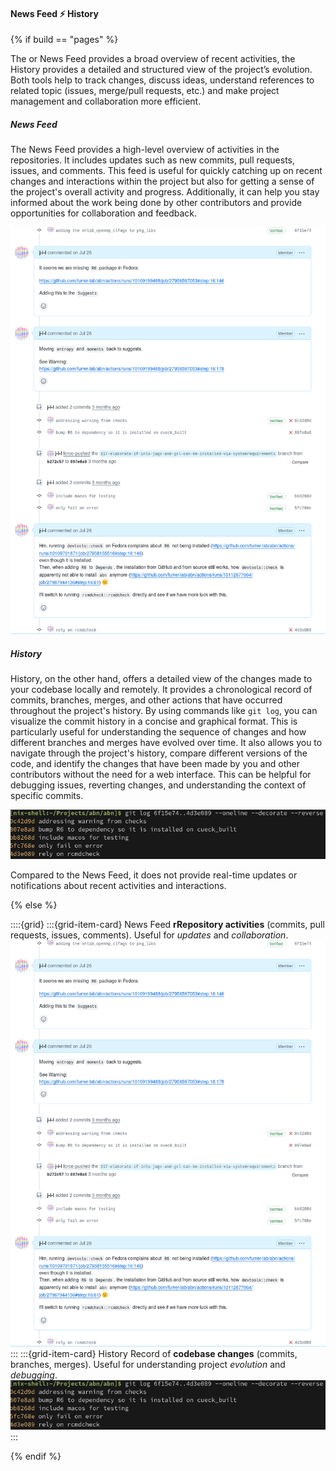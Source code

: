 #### News Feed ⚡ <i class="fab fa-git"></i> History

{% if build == "pages" %}

The <i class="fab fa-github"></i> or <i class="fab fa-gitlab"></i> News Feed provides a broad overview of recent activities, the <i class="fab fa-git"></i> History provides a detailed and structured view of the project’s evolution. 
Both tools help to track changes, discuss ideas, understand references to related topic (issues, merge/pull requests, etc.) and make project management and collaboration more efficient.

##### News Feed

The <i class="fab fa-github"></i> News Feed provides a high-level overview of activities in the repositories. 
It includes updates such as new commits, pull requests, issues, and comments.
This feed is useful for quickly catching up on recent changes and interactions within the project but also for getting a sense of the project's overall activity and progress.
Additionally, it can help you stay informed about the work being done by other contributors and provide opportunities for collaboration and feedback.

![GitHub News Feed](./github_news_feed_new.png)

##### <i class="fab fa-git"></i> History

<i class="fab fa-git"></i> History, on the other hand, offers a detailed view of the changes made to your codebase locally and remotely.
It provides a chronological record of commits, branches, merges, and other actions that have occurred throughout the project's history.
By using commands like `git log`, you can visualize the commit history in a concise and graphical format. 
This is particularly useful for understanding the sequence of changes and how different branches and merges have evolved over time.
It also allows you to navigate through the project's history, compare different versions of the code, and identify the changes that have been made by you and other contributors without the need for a web interface.
This can be helpful for debugging issues, reverting changes, and understanding the context of specific commits.

![Git Log Graph](./git_log_graph_new.png)

Compared to the News Feed, it does not provide real-time updates or notifications about recent activities and interactions.

{% else %}

::::{grid}
:::{grid-item-card} News Feed
**rRepository activities** (commits, pull requests, issues, comments). 
Useful for *updates* and *collaboration*.
![GitHub News Feed](./github_news_feed_new.png)
:::
:::{grid-item-card} <i class="fab fa-git"></i> History
Record of **codebase changes** (commits, branches, merges). 
Useful for understanding project *evolution* and *debugging*.
![Git Log Graph](./git_log_graph_new.png)
:::

{% endif %}
